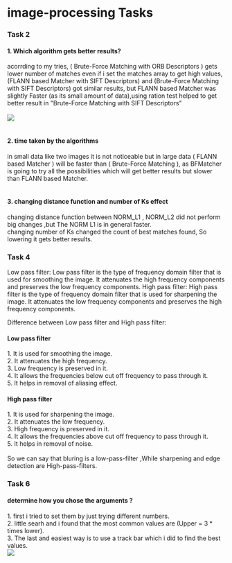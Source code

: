 # image-processing Tasks

<h3> Task 2 </h3>

<h4> 1. Which algorithm gets better results?</h4>
acorrding to my tries, ( Brute-Force Matching with ORB Descriptors ) gets lower number of matches even if i set the matches array to get high values, (FLANN based Matcher with SIFT Descriptors) and (Brute-Force Matching with SIFT Descriptors) got similar results, but FLANN based Matcher was slightly Faster (as its small amount of data),using ration test helped to get better result in "Brute-Force Matching with SIFT Descriptors" <br/>
<br/>

   <img src = "https://user-images.githubusercontent.com/66872519/190903375-ffad6486-864c-4ea1-885e-57fa8f1b2a1b.png" />
  <br/>
  <br/>

<h4> 2.	time taken by the algorithms </h4>
in small data like two images it is not noticeable but in large data ( FLANN based Matcher ) will be faster than  ( Brute-Force Matching ), as BFMatcher is going to try all the possibilities which will get better results but slower than FLANN based Matcher.

 <br/>
  <br/>
  
  <h4> 3. changing distance function and number of Ks effect </h4>
  changing distance function between NORM_L1 , NORM_L2  did not perform big changes ,but The NORM L1 is in general faster. <br/>
  changing number of Ks changed the count of best matches found, So lowering it gets better results.


<h3>Task 4</h3>

Low pass filter: Low pass filter is the type of frequency domain filter that is used for smoothing the image. It attenuates the high frequency components and preserves the low frequency components.
High pass filter: High pass filter is the type of frequency domain filter that is used for sharpening the image. It attenuates the low frequency components and preserves the high frequency components. 

Difference between Low pass filter and High pass filter:

<h4>Low pass filter</h4>	                         
  1. It is used for smoothing the image.<br />
  2. It attenuates the high frequency.<br />
  3. Low frequency is preserved in it.<br />
  4. It allows the frequencies below cut off 
  frequency to pass through it.<br />
  5. It helps in removal of aliasing effect.<br />	

<h4>High pass filter</h4>
  1. It is used for sharpening the image.<br />
	2. It attenuates the low frequency.<br />
 	3. High frequency is preserved in it.<br />
  4. It allows the frequencies above cut off frequency to pass through it.<br />
  5. It helps in removal of noise.<br />
<br />
So we can say that bluring is a low-pass-filter ,While sharpening and edge detection are High-pass-filters. 


<h3>Task 6</h3>

<h4> determine how you chose the arguments ? </h4>
	1. first i tried to set them by just trying different numbers. <br/>
	2. little searh and i found that the most common values are (Upper = 3 * times lower). <br />
	3. The last and easiest way is to use a track bar which i did to find the best values. <br/> 
	<img src="https://user-images.githubusercontent.com/66872519/190879772-f6d01c7f-45d3-4dda-a9ca-d4b086ff8397.png">
